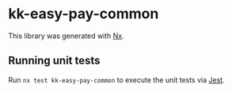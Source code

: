# kk-easy-pay-common

This library was generated with [Nx](https://nx.dev).

## Running unit tests

Run `nx test kk-easy-pay-common` to execute the unit tests via [Jest](https://jestjs.io).
